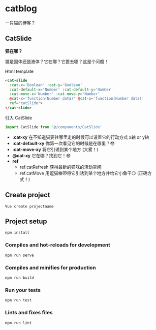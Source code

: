 # catblog
一只猫的博客？

## CatSlide

**猫在哪？**

猫是固体还是液体？它在哪？它要去哪？这是个问题！

Html template
```html
<cat-slide
  :cat-x='Boolean' :cat-y='Boolean'
  :cat-default-x='Number' :cat-default-y='Number'
  :cat-move-x='Number' :cat-move-y='Number'
  @cat-x='function(Number data)' @cat-x='function(Number data)'
  ref="catSlide">
</cat-slide>
```
引入 CatSlide
```javascript
import CatSlide from '@/components/CatSlide'
```
- **:cat-xy** 在不知道猫要往哪里走的时候可以设置它的行动方式 x轴 or y轴
- **:cat-default-xy** 你第一次看见它的时候是在哪里？😳
- **:cat-move-xy** 将它引诱到某个地方 (大雾！)
- **@cat-xy** 它在哪？找到它！😎
- **ref**
    - ref.catRefresh 获得最新的猫咪的活动空间
    - ref.catMove 用逗猫棒😻将它引诱到某个地方并给它小鱼干😏 (正确方式！)


## Create project
```
Vue create projectname
```

## Project setup
```
npm install
```

### Compiles and hot-reloads for development
```
npm run serve
```

### Compiles and minifies for production
```
npm run build
```

### Run your tests
```
npm run test
```

### Lints and fixes files
```
npm run lint
```
